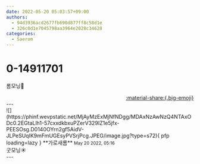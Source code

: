```yaml
---
date: 2022-05-20 05:03:57+09:00
authors:
  - 94d3936acd2677fb690d877ff8c58d1e
  - 326c0d1e7045798aa3964e2028c34628
categories:
  - Saerom
---
```


# 0-14911701

<div class="post-container" markdown="1">
<div class="content-container md-sidebar__scrollwrap" markdown="1">

롬모닝🌼

</div>
</div>

<div style="text-align: right;" markdown="1">
<a href="https://weverse.io/fromis9/fanpost/0-14911701" style="text-align: right;">:material-share:{.big-emoji}</a>
</div>
---

<div class="comments-container md-sidebar__scrollwrap" markdown="1">
<div class="comment" markdown="1">
<div class='id-container' markdown="1">
![](https://phinf.wevpstatic.net/MjAyMzExMjNfNDgg/MDAxNzAwNzQ4NTAxODc0.2EGtaLlh1-57cxxdkbxuPZerV329IZ1e5jfx-PEESOsg.D0140OYrn2gf5AidV-JLPeSUqIK9mFmUGEsyPVSrjPcg.JPEG/image.jpg?type=s72){ pfp loading=lazy }
**<span class="artist">가로새롬</span>** <small>May 20 2022, 05:16</small><br>
</div>
<div class='comment-body' markdown="1">
굿모닝☀️
</div>
</div>
</div>
---
